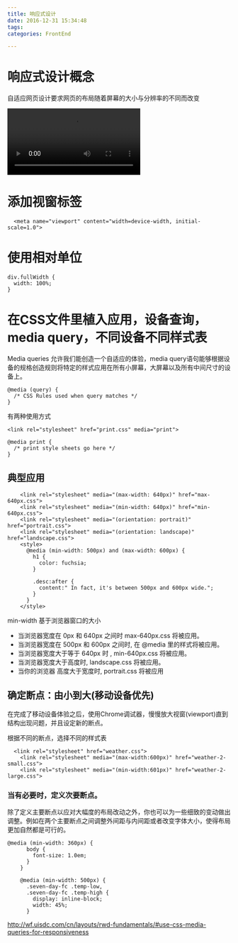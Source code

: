 ```yaml
---
title: 响应式设计
date: 2016-12-31 15:34:48
tags:
categories: FrontEnd

---
```


# 响应式设计概念

自适应网页设计要求网页的布局随着屏幕的大小与分辨率的不同而改变

<video autoplay="" loop="" controls="" class="responsiveVideo">
    <source src="http://wf.uisdc.com/cn/layouts/rwd-fundamentals/videos/resize.webm" type="video/webm">
  </video>

# 添加视窗标签

```
  <meta name="viewport" content="width=device-width, initial-scale=1.0">
```

# 使用相对单位

```
div.fullWidth {
  width: 100%;
}
```
# 在CSS文件里植入应用，设备查询，media query，不同设备不同样式表

Media queries 允许我们能创造一个自适应的体验，media query语句能够根据设备的规格创造规则将特定的样式应用在所有小屏幕，大屏幕以及所有中间尺寸的设备上。

```
@media (query) {
  /* CSS Rules used when query matches */
}
```

有两种使用方式

```
<link rel="stylesheet" href="print.css" media="print">
```

```
@media print {
  /* print style sheets go here */
}
```

## 典型应用

```
    <link rel="stylesheet" media="(max-width: 640px)" href="max-640px.css">
    <link rel="stylesheet" media="(min-width: 640px)" href="min-640px.css">
    <link rel="stylesheet" media="(orientation: portrait)" href="portrait.css">
    <link rel="stylesheet" media="(orientation: landscape)" href="landscape.css">
    <style>
      @media (min-width: 500px) and (max-width: 600px) {
        h1 {
          color: fuchsia;
        }

        .desc:after {
          content:" In fact, it's between 500px and 600px wide.";
        }
      }
    </style>
```
min-width 基于浏览器窗口的大小


- 当浏览器宽度在 0px 和 640px 之间时 max-640px.css 将被应用。
- 当浏览器宽度在 500px 和 600px 之间时, 在 @media 里的样式将被应用。
- 当浏览器宽度大于等于 640px 时 , min-640px.css 将被应用。
- 当浏览器宽度大于高度时, landscape.css 将被应用。
- 当你的浏览器 高度大于宽度时, portrait.css 将被应用

## 确定断点：由小到大(移动设备优先)

在完成了移动设备体验之后，使用Chrome调试器，慢慢放大视窗(viewport)直到结构出现问题，并且设定新的断点。

根据不同的断点，选择不同的样式表
```
  <link rel="stylesheet" href="weather.css">
    <link rel="stylesheet" media="(max-width:600px)" href="weather-2-small.css">
    <link rel="stylesheet" media="(min-width:601px)" href="weather-2-large.css">
```

### 当有必要时，定义次要断点。

除了定义主要断点以应对大幅度的布局改动之外，你也可以为一些细致的变动做出调整。例如在两个主要断点之间调整外间距与内间距或者改变字体大小，使得布局更加自然都是可行的。

```
@media (min-width: 360px) {
      body {
        font-size: 1.0em;
      }
    }

    @media (min-width: 500px) {
      .seven-day-fc .temp-low,
      .seven-day-fc .temp-high {
        display: inline-block;
        width: 45%;
      }
```


http://wf.uisdc.com/cn/layouts/rwd-fundamentals/#use-css-media-queries-for-responsiveness
